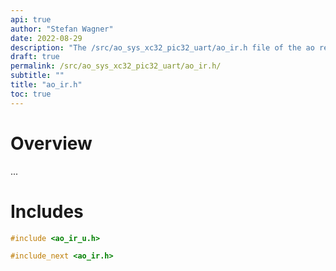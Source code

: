 ```yaml
---
api: true
author: "Stefan Wagner"
date: 2022-08-29
description: "The /src/ao_sys_xc32_pic32_uart/ao_ir.h file of the ao real-time operating system."
draft: true
permalink: /src/ao_sys_xc32_pic32_uart/ao_ir.h/ 
subtitle: ""
title: "ao_ir.h"
toc: true
---
```


# Overview

...

# Includes

```c
#include <ao_ir_u.h>

#include_next <ao_ir.h>

```
